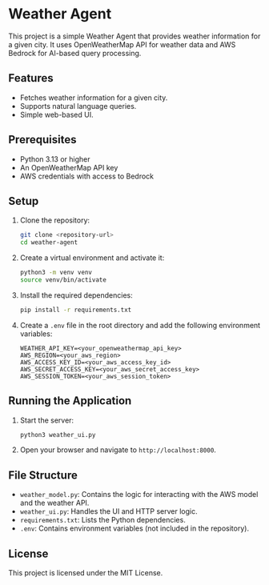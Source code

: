# Weather Agent

This project is a simple Weather Agent that provides weather information for a given city. It uses OpenWeatherMap API for weather data and AWS Bedrock for AI-based query processing.

## Features
- Fetches weather information for a given city.
- Supports natural language queries.
- Simple web-based UI.

## Prerequisites
- Python 3.13 or higher
- An OpenWeatherMap API key
- AWS credentials with access to Bedrock

## Setup
1. Clone the repository:
   ```bash
   git clone <repository-url>
   cd weather-agent
   ```

2. Create a virtual environment and activate it:
   ```bash
   python3 -m venv venv
   source venv/bin/activate
   ```

3. Install the required dependencies:
   ```bash
   pip install -r requirements.txt
   ```

4. Create a `.env` file in the root directory and add the following environment variables:
   ```env
   WEATHER_API_KEY=<your_openweathermap_api_key>
   AWS_REGION=<your_aws_region>
   AWS_ACCESS_KEY_ID=<your_aws_access_key_id>
   AWS_SECRET_ACCESS_KEY=<your_aws_secret_access_key>
   AWS_SESSION_TOKEN=<your_aws_session_token>
   ```

## Running the Application
1. Start the server:
   ```bash
   python3 weather_ui.py
   ```

2. Open your browser and navigate to `http://localhost:8000`.

## File Structure
- `weather_model.py`: Contains the logic for interacting with the AWS model and the weather API.
- `weather_ui.py`: Handles the UI and HTTP server logic.
- `requirements.txt`: Lists the Python dependencies.
- `.env`: Contains environment variables (not included in the repository).

## License
This project is licensed under the MIT License.
